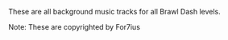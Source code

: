 These are all background music tracks for all Brawl Dash levels.

Note: These are copyrighted by For7ius
